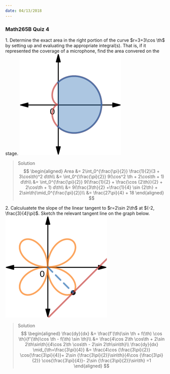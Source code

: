 ```yaml
---
date: 04/13/2018
---
```


### Math265B Quiz 4
1\. Determine the exact area in the right portion of the curve $r=3+3\cos \th$ by setting up and evaluating the appropriate integral(s). That is, if it represented the coverage of a microphone, find the area convered on the stage.
![Graph](../assets/math265b_quiz4_1.PNG)
>Solution
$$
\begin{aligned}
Area &= 2\int_0^{\frac{\pi}{2}} \frac{1}{2}(3 + 3\cos\th)^2 d\th\\
&= \int_0^{\frac{\pi}{2}} 9(\cos^2 \th + 2\cos\th + 1) d\th\\
&= \int_0^{\frac{\pi}{2}} 9(\frac{1}{2} + \frac{\cos {2\th}}{2} + 2\cos\th + 1) d\th\\
&= 9(\frac{3\th}{2} +\frac{1}{4} \sin {2\th} + 2\sin\th)\mid_0^{\frac{\pi}{2}}\\
&= \frac{27\pi}{4} + 18
\end{aligned}
$$

2\. Calculuatete the slope of the linear tangent to $r=2\sin 2\th$ at $(-2, \frac{3}{4}\pi)$. Sketch the relevant tangent line on the graph below.
![Graph](../assets/math265b_quiz4_2.PNG)
>Solution
$$
\begin{aligned}
\frac{dy}{dx} &= \frac{f'(\th)\sin \th + f(\th) \cos \th}{f'(\th)\cos \th - f(\th) \sin \th}\\
&= \frac{4\cos 2\th \cos\th + 2\sin 2\th\sin\th}{4\cos 2\th \cos\th - 2\sin 2\th\sin\th}\\
\frac{dy}{dx} \mid_{\th=\frac{3\pi}{4}} &= \frac{4\cos {\frac{3\pi}{2}} \cos{\frac{3\pi}{4}}+ 2\sin {\frac{3\pi}{2}}\sin\th}{4\cos {\frac{3\pi}{2}} \cos{\frac{3\pi}{4}}- 2\sin {\frac{3\pi}{2}}\sin\th} =1
\end{aligned}
$$
